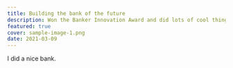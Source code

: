 ```yaml
---
title: Building the bank of the future
description: Won the Banker Innovation Award and did lots of cool things.
featured: true
cover: sample-image-1.png
date: 2021-03-09
---
```


I did a nice bank.
